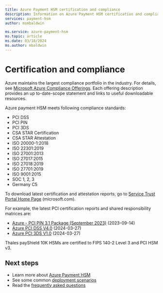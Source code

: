 ```yaml
---
title: Azure Payment HSM certification and compliance
description: Information on Azure Payment HSM certification and compliance
services: payment-hsm
author: msmbaldwin

ms.service: azure-payment-hsm
ms.topic: article
ms.date: 03/18/2024
ms.author: mbaldwin
---
```


# Certification and compliance

Azure maintains the largest compliance portfolio in the industry. For details, see [Microsoft Azure Compliance Offerings](https://azure.microsoft.com/resources/microsoft-azure-compliance-offerings/). Each offering description provides an up to-date-scope statement and links to useful downloadable resources.

Azure payment HSM meets following compliance standards:

- PCI DSS
- PCI PIN
- PCI 3DS
- CSA STAR Certification
- CSA STAR Attestation
- ISO 20000-1:2018
- ISO 22301:2019
- ISO 27001:2013
- ISO 27017:2015
- ISO 27018:2019
- ISO 27701:2019
- ISO 9001:2015
- SOC 1, 2, 3
- Germany C5

To download latest certification and attestation reports, go to [Service Trust Portal Home Page](https://servicetrust.microsoft.com/ViewPage/HomePageVNext) (microsoft.com).

For example, the latest PCI certification reports and shared responsibility matrices are:
- [Azure - PCI PIN 3.1 Package (September 2023)](https://servicetrust.microsoft.com/DocumentPage/8265dc10-540f-4178-b167-b333775ddc6b) (2023-09-14)
- [Azure PCI DSS V4.0](https://servicetrust.microsoft.com/DocumentPage/503adcfe-315a-4dc7-bc8f-b5fa2a02500d) (2024-03-27)
- [Azure PCI 3DS V1.0](https://servicetrust.microsoft.com/DocumentPage/1ca2c0b2-8793-4974-b351-5c587e9b7e8e) (2024-03-27)

Thales payShield 10K HSMs are certified to FIPS 140-2 Level 3 and PCI HSM v3.

## Next steps

- Learn more about [Azure Payment HSM](overview.md)
- See some common [deployment scenarios](deployment-scenarios.md)
- Read the [frequently asked questions](faq.yml)
